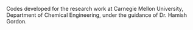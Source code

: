 Codes developed for the research work at Carnegie Mellon University, Department of Chemical Engineering, under the guidance of Dr. Hamish Gordon.
